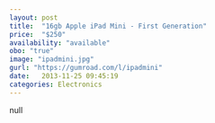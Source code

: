 ```yaml
---
layout: post
title:  "16gb Apple iPad Mini - First Generation"
price:  "$250"
availability: "available"
obo: "true"
image: "ipadmini.jpg"
gurl: "https://gumroad.com/l/ipadmini"
date:   2013-11-25 09:45:19
categories: Electronics
---
```

null
